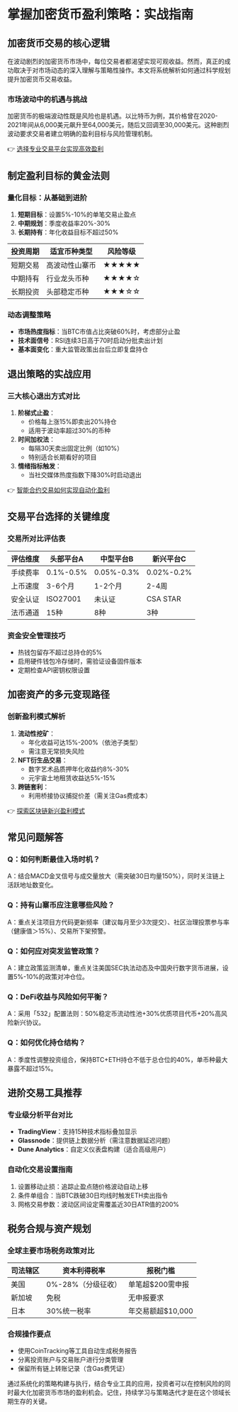 # 掌握加密货币盈利策略：实战指南  

## 加密货币交易的核心逻辑  

在波动剧烈的加密货币市场中，每位交易者都渴望实现可观收益。然而，真正的成功取决于对市场动态的深入理解与策略性操作。本文将系统解析如何通过科学规划提升加密货币交易收益。  

### 市场波动中的机遇与挑战  
加密货币的极端波动性既是风险也是机遇。以比特币为例，其价格曾在2020-2021年间从6,000美元飙升至64,000美元，随后又回调至30,000美元。这种剧烈波动要求交易者建立明确的盈利目标与风险管理机制。  

👉 [选择专业交易平台实现高效盈利](https://bit.ly/okx_welcome)  

## 制定盈利目标的黄金法则  

### 量化目标：从基础到进阶  
1. **短期目标**：设置5%-10%的单笔交易止盈点  
2. **中期规划**：季度收益率20%-30%  
3. **长期持有**：年化收益目标不超过50%  

| 投资周期 | 适宜币种类型 | 风险等级 |  
|----------|--------------|----------|  
| 短期交易 | 高波动性山寨币 | ★★★★★ |  
| 中期持有 | 行业龙头币种 | ★★★★☆ |  
| 长期投资 | 头部稳定币种 | ★★★☆☆ |  

### 动态调整策略  
- **市场热度指标**：当BTC市值占比突破60%时，考虑部分止盈  
- **技术面信号**：RSI连续3日高于70时启动分批卖出计划  
- **基本面变化**：重大监管政策出台后立即复盘持仓  

## 退出策略的实战应用  

### 三大核心退出方式对比  
1. **阶梯式止盈**：  
   - 价格每上涨15%即卖出20%持仓  
   - 适用于波动率超过30%的币种  
2. **时间加权法**：  
   - 每隔30天卖出固定比例（如10%）  
   - 特别适合长期看好的项目  
3. **情绪指标触发**：  
   - 当社交媒体热度指数下降30%时启动退出  

👉 [智能合约交易如何实现自动化盈利](https://bit.ly/okx_welcome)  

## 交易平台选择的关键维度  

### 交易所对比评估表  
| 评估维度 | 头部平台A | 中型平台B | 新兴平台C |  
|----------|-----------|-----------|-----------|  
| 手续费率 | 0.1%-0.5% | 0.05%-0.3% | 0.02%-0.2% |  
| 上币速度 | 3-6个月 | 1-2个月 | 2-4周 |  
| 安全认证 | ISO27001 | 未认证 | CSA STAR |  
| 法币通道 | 15种 | 8种 | 3种 |  

### 资金安全管理技巧  
- 热钱包留存不超过总持仓的5%  
- 启用硬件钱包冷存储时，需验证设备固件版本  
- 定期检查API密钥权限设置  

## 加密资产的多元变现路径  

### 创新盈利模式解析  
1. **流动性挖矿**：  
   - 年化收益可达15%-200%（依池子类型）  
   - 需注意无常损失风险  
2. **NFT衍生品交易**：  
   - 数字艺术品质押年化收益约8%-30%  
   - 元宇宙土地租赁收益达5%-15%  
3. **跨链套利**：  
   - 利用桥接协议捕捉价差（需关注Gas费成本）  

👉 [探索区块链新兴盈利模式](https://bit.ly/okx_welcome)  

## 常见问题解答  

### Q：如何判断最佳入场时机？  
A：结合MACD金叉信号与成交量放大（需突破30日均量150%），同时关注链上活跃地址数变化。  

### Q：持有山寨币应注意哪些风险？  
A：重点关注项目方代码更新频率（建议每月至少3次提交）、社区治理投票参与率（健康值＞15%）、交易所下架预警。  

### Q：如何应对突发监管政策？  
A：建立政策监测清单，重点关注美国SEC执法动态及中国央行数字货币进展，设置5%-10%的政策对冲仓位。  

### Q：DeFi收益与风险如何平衡？  
A：采用「532」配置法则：50%稳定币流动性池+30%优质项目代币+20%高风险新兴协议。  

### Q：如何优化持仓结构？  
A：季度性调整投资组合，保持BTC+ETH持仓不低于总仓位的40%，单币种最大暴露不超过15%。  

## 进阶交易工具推荐  

### 专业级分析平台对比  
- **TradingView**：支持15种技术指标叠加显示  
- **Glassnode**：提供链上数据分析（需注意数据延迟问题）  
- **Dune Analytics**：自定义仪表盘构建（适合高级用户）  

### 自动化交易设置指南  
1. 设置移动止损：追踪止盈点随价格波动自动上移  
2. 条件单组合：当BTC跌破30日均线时触发ETH卖出指令  
3. 网格交易参数：波动区间设定需覆盖近30日ATR值的200%  

## 税务合规与资产规划  

### 全球主要市场税务政策对比  
| 司法辖区 | 资本利得税率 | 报税门槛 |  
|----------|--------------|----------|  
| 美国 | 0%-28%（分级征收） | 单笔超$200需申报 |  
| 新加坡 | 免税 | 无申报要求 |  
| 日本 | 30%统一税率 | 年交易额超$10,000 |  

### 合规操作要点  
- 使用CoinTracking等工具自动生成税务报告  
- 分离投资账户与交易账户进行分类管理  
- 保留所有链上转账记录（含Gas费凭证）  

通过系统化的策略构建与执行，结合专业工具的应用，投资者可以在控制风险的同时最大化加密货币市场的盈利机会。记住，持续学习与策略迭代才是在这个领域长期生存的关键。